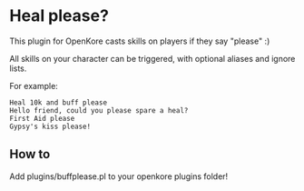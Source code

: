 # Heal please?

This plugin for OpenKore casts skills on players if they say "please" :)

All skills on your character can be triggered, with optional aliases and ignore lists. 

For example:

```
Heal 10k and buff please
Hello friend, could you please spare a heal?
First Aid please
Gypsy's kiss please!
```

## How to

Add plugins/buffplease.pl to your openkore plugins folder!
